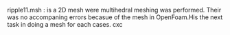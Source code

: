 ripple11.msh : is a 2D mesh were multihedral meshing was performed. Their was no accompaning errors becasue of the mesh in OpenFoam.His the next task in doing a mesh for each cases.
cxc
